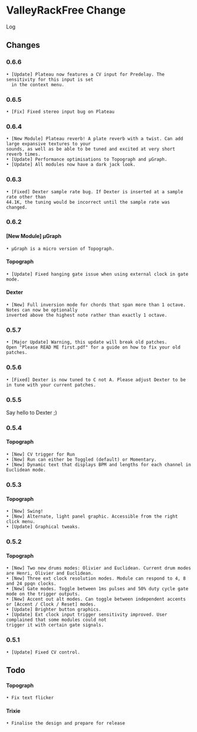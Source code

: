 # ValleyRackFree Change
Log

## Changes

### 0.6.6

    • [Update] Plateau now features a CV input for Predelay. The sensitivity for this input is set
      in the context menu.

### 0.6.5

    • [Fix] Fixed stereo input bug on Plateau

### 0.6.4

    • [New Module] Plateau reverb! A plate reverb with a twist. Can add large expansive textures to your
    sounds, as well as be able to be tuned and excited at very short reverb times.
    • [Update] Performance optimisations to Topograph and µGraph.
    • [Update] All modules now have a dark jack look.

### 0.6.3

    • [Fixed] Dexter sample rate bug. If Dexter is inserted at a sample rate other than
    44.1K, the tuning would be incorrect until the sample rate was changed.

### 0.6.2

#### [New Module] µGraph
    • µGraph is a micro version of Topograph.

#### Topograph
    • [Update] Fixed hanging gate issue when using external clock in gate mode.

#### Dexter
    • [New] Full inversion mode for chords that span more than 1 octave. Notes can now be optionally
    inverted above the highest note rather than exactly 1 octave.

### 0.5.7
    • [Major Update] Warning, this update will break old patches.
    Open "Please READ ME first.pdf" for a guide on how to fix your old patches.

### 0.5.6
    • [Fixed] Dexter is now tuned to C not A. Please adjust Dexter to be in tune with your current patches.

### 0.5.5

Say hello to Dexter ;)

### 0.5.4

#### Topograph
    • [New] CV trigger for Run
    • [New] Run can either be Toggled (default) or Momentary.
    • [New] Dynamic text that displays BPM and lengths for each channel in Euclidean mode.

### 0.5.3

#### Topograph
    • [New] Swing!
    • [New] Alternate, light panel graphic. Accessible from the right click menu.
    • [Update] Graphical tweaks.

### 0.5.2

#### Topograph
    • [New] Two new drums modes: Olivier and Euclidean. Current drum modes are Henri, Olivier and Euclidean.
    • [New] Three ext clock resolution modes. Module can respond to 4, 8 and 24 ppqn clocks.
    • [New] Gate modes. Toggle between 1ms pulses and 50% duty cycle gate mode on the trigger outputs.
    • [New] Accent out alt modes. Can toggle between independent accents or [Accent / Clock / Reset] modes.
    • [Update] Brighter button graphics.
    • [Update] Ext clock input trigger sensitivity improved. User complained that some modules could not
    trigger it with certain gate signals.

### 0.5.1
    • [Update] Fixed CV control.

## Todo

#### Topograph
    • Fix text flicker
#### Trixie
    • Finalise the design and prepare for release
